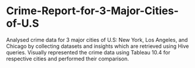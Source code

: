 # Crime-Report-for-3-Major-Cities-of-U.S
Analysed crime data for 3 major cities of U.S: New York, Los Angeles, and Chicago by collecting datasets and insights which are retrieved using Hive queries.
Visually represented the crime data using Tableau 10.4 for respective cities and performed their comparison. 

